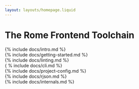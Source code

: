 ```yaml
---
layout: layouts/homepage.liquid
---
```


# The Rome Frontend Toolchain

<section>
{% include docs/intro.md %}
</section>
<section>
{% include docs/getting-started.md %}
</section>
<section>
{% include docs/linting.md %}
</section>
<section>{
	% include docs/cli.md %}
</section>
<section>
{% include docs/project-config.md %}
</section>
<section>
{% include docs/rjson.md %}
</section>
<section>
{% include docs/internals.md %}
</section>


